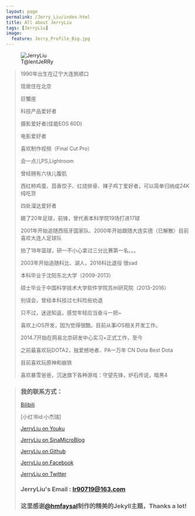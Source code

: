 ```yaml
---
layout: page
permalink: /Jerry_Liu/index.html
title: All about JerryLiu
tags: [JerryLiu]
image:
  feature: Jerry_Profile_Big.jpg
---
```

<figure>
  <img src="{{ site.url }}/images/Jerry_Profile_Big.jpg" alt="JerryLiu">
  <figcaption>T@lentJeRRy</figcaption>
</figure>

>1990年出生在辽宁大连旅顺口
>
>现居住在北京
>
>巨蟹座
>
>科技产品爱好者
>
>摄影爱好者(佳能EOS 60D)
>
>电影爱好者
>
>喜欢制作视频（Final Cut Pro）
>
>会一点儿PS,Lightroom
>
>曾经拥有六块儿腹肌
>
>西红柿鸡蛋、茴香饺子、红烧排骨、辣子鸡丁爱好者，可以简单归纳成24K纯吃货
>
>四处溜达爱好者
>
>踢了20年足球，前锋，曾代表本科学院19场打进17球
>
>2001年开始追随西班牙国家队、2000年开始跟随大连实德（已解散）目前喜欢大连人足球队
>
>拍了18年篮球，研一不小心拿过三分比赛第一名。。。
>
>2003年开始追随科比、湖人，2016科比退役 很sad
>
>本科毕业于沈阳东北大学（2009-2013）
>
>硕士毕业于中国科学技术大学软件学院苏州研究院（2013-2016）
>
>别误会，曾经本科挂过七科险些劝退
>
>只不过，迷途知返，感觉年轻应当奋斗一把~
>
>喜欢上iOS开发，因为觉得很酷。目前从事iOS相关开发工作。
>
>2014.7开始在网易北京研发中心实习+正式工作，至今
>
>之前最喜欢玩DOTA2，独爱撼地者、PA一万年 CN Dota Best Dota
>
>目前喜欢玩原神和崩铁
>
>喜欢暴雪爸爸，沉迷旗下各种游戏：守望先锋，炉石传说，暗黑4
>


> ### 我的联系方式： ###
>
> [Bilibili](https://space.bilibili.com/388693026)
>
> [小红书id:小杰瑞]
>
> [JerryLiu on Youku](http://i.youku.com/u/UMTkxNDY1MTY4)
>
> [JerryLiu on SinaMicroBlog](http://www.weibo.com/714530009?wvr=4&lf=reg)
> 
> [JerryLiu on Github](https://github.com/jerryliurui)
> 
> [JerryLiu on Facebook](https://www.facebook.com/people/刘瑞/100006495068467)
> 
> [JerryLiu on Twitter](https://twitter.com/Jerry_R_Liu)
> 
> ### JerryLiu's Email : lr90719@163.com ###
>
>
> ### 这里感谢[@hmfaysal](https://twitter.com/hmfaysal)制作的精美的Jekyll主题，Thanks a lot! ###
